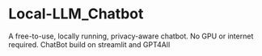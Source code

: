 # Local-LLM_Chatbot
A free-to-use, locally running, privacy-aware chatbot. No GPU or internet required. ChatBot build on streamlit and GPT4All 
